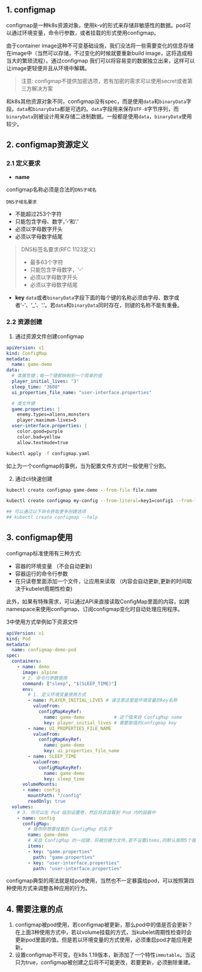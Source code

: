 

## 1. configmap

configmap是一种k8s资源对象，使用k-v的形式来存储非敏感性的数据。pod可以通过环境变量，命令行参数，或者挂载的形式使用configmap。

由于container image这种不可变基础设施，我们没法将一些需要变化的信息存储在image中（当然可以存储，不过变化的时候就要重新build image，这将造成相当大的繁琐流程）。通过configmap 我们可以将容易变的数据独立出来，这样可以让image更轻便并且从环境中解耦。

> 注意: configmap不提供加密选项，若有加密的需求可以使用secret或者第三方解决方案

和k8s其他资源对象不同，configmap没有spec，而是使用`data`和`binaryData`字段。`data`和`binaryData`都是可选的。`data`字段用来保存`UTF-8`字节序列，而`binaryData`则被设计用来存储二进制数据。一般都是使用`data`，`binaryData`使用较少。

## 2. configmap资源定义

### 2.1 定义要求
- **name**

configmap名称必须是合法的`DNS子域名`

`DNS子域名要求`

  - 不能超过253个字符
  - 只能包含字母、数字，’-‘和‘.’
  - 必须以字母数字开头
  - 必须以字母数字结尾

> DNS标签名要求(RFC 1123定义)
>  - 最多63个字符
>  - 只能包含字母数字，‘-’
>  - 必须以字母数字开头
>  - 必须以字母数字结尾

- **key**
`data`或者`binaryData`字段下面的每个键的名称必须由字母、数字或者‘-’、‘_’、‘.’。若`data`和`binaryData`同时存在，则键的名称不能有重叠。

### 2.2 资源创建
1. 通过资源文件创建configmap
```yaml
apiVersion: v1
kind: ConfigMap
metadata:
  name: game-demo
data:
  # 类属性键；每一个键都映射到一个简单的值
  player_initial_lives: "3"
  sleep_time: "3600"
  ui_properties_file_name: "user-interface.properties"

  # 类文件键
  game.properties: |
    enemy.types=aliens,monsters
    player.maximum-lives=5
  user-interface.properties: |
    color.good=purple
    color.bad=yellow
    allow.textmode=true
```
```bash
kubectl apply -f configmap.yaml
```

如上为一个configmap的事例，当为配置文件方式时一般使用'|'分割。

2. 通过cli快速创建

```bash
kubectl create configmap game-demo --from-file file.name

kubectl create configmap my-config --from-literal=key1=config1 --from-literal=key2=config2

## 可以通过以下命令获取更多创建选项
## kubectl create configmap --help
```

## 3. configmap使用

configmap标准使用有三种方式:
- 容器的环境变量 （不会自动更新)
- 容器运行的命令行参数
- 在只读卷里面添加一个文件，让应用来读取 （内容会自动更新,更新的时间取决于kubelet周期性检查)

此外，如果有特殊需求，可以通过API来直接读取ConfigMap里面的内容，如跨namespace来使用configmap、订阅configmap变化时自动处理应用程序。

3中使用方式举例如下资源文件
```yaml
apiVersion: v1
kind: Pod
metadata:
  name: configmap-demo-pod
spec:
  containers:
    - name: demo
      image: alpine
      # 2. 命令行参数使用
      command: ["sleep", "$(SLEEP_TIME)"]
      env:
        # 1. 定义环境变量使用方式
        - name: PLAYER_INITIAL_LIVES # 请注意这里是环境变量的key名称
          valueFrom:
            configMapKeyRef:
              name: game-demo           # 这个值来自 ConfigMap name
              key: player_initial_lives # 需要取值的configmap key
        - name: UI_PROPERTIES_FILE_NAME
          valueFrom:
            configMapKeyRef:
              name: game-demo
              key: ui_properties_file_name
        - name: SLEEP_TIME
          valueFrom:
            configMapKeyRef:
              name: game-demo
              key: sleep_time
      volumeMounts:
      - name: config
        mountPath: "/config"
        readOnly: true
  volumes:
    # 3. 你可以在 Pod 级别设置卷，然后将其挂载到 Pod 内的容器中
    - name: config
      configMap:
        # 提供你想要挂载的 ConfigMap 的名字
        name: game-demo
        # 来自 ConfigMap 的一组键，将被创建为文件,若不设置items,则默认按照5个键值生成5个文件
        items:
        - key: "game.properties"
          path: "game.properties"
        - key: "user-interface.properties"
          path: "user-interface.properties"
```

configmap典型的用法就是给pod使用，当然也不一定暴露给pod，可以按照第四种使用方式来调整各种应用的行为。

## 4. 需要注意的点

1. configmap被pod使用，若configmap被更新，那么pod中的值是否会更新？在上面3种使用方式中，若以volume挂载的方式，当kubelet周期性检查时会更新pod里面的值。但是若以环境变量的方式使用，必须重启pod才能应用更新。
2. 设置configmap不可变。在k8s 1.19版本，新添加了一个特性`immutable`。当这只为true，configmap被创建之后将不可能更改，若要更新，必须删除重建。
